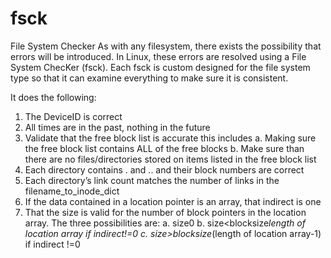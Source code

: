 # fsck
File System Checker
As with any filesystem, there exists the possibility that errors will be introduced.  In Linux, these errors are resolved using a File System ChecKer (fsck).  Each fsck is custom designed for the file system type so that it can examine everything to make sure it is consistent.  

It does the following:
1)	The DeviceID is correct
2)	All times are in the past, nothing in the future
3)	Validate that the free block list is accurate this includes
a.	Making sure the free block list contains ALL of the free blocks
b.	Make sure than there are no files/directories stored on items listed in the free block list
4)	Each directory contains . and .. and their block numbers are correct
5)	Each directory’s link count matches the number of links in the filename_to_inode_dict
6)	If the data contained in a location pointer is an array, that indirect is one
7)	That the size is valid for the number of block pointers in the location array. The three possibilities are:
a.	size<blocksize if  indirect=0 and size>0
b.	size<blocksize*length of location array if indirect!=0
c.	size>blocksize*(length of location array-1) if indirect !=0
  
